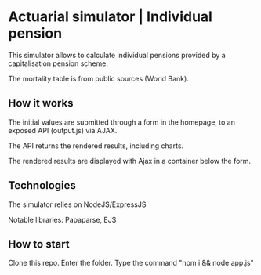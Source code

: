 # Actuarial simulator | Individual pension

This simulator allows to calculate individual pensions provided by a capitalisation pension scheme.

The mortality table is from public sources (World Bank).

## How it works
The initial values are submitted through a form in the homepage, to an exposed API (output.js) via AJAX.

The API returns the rendered results, including charts.

The rendered results are displayed with Ajax in a container below the form.

## Technologies
The simulator relies on NodeJS/ExpressJS

Notable libraries: Papaparse, EJS

## How to start
Clone this repo.
Enter the folder.
Type the command "npm i && node app.js"
